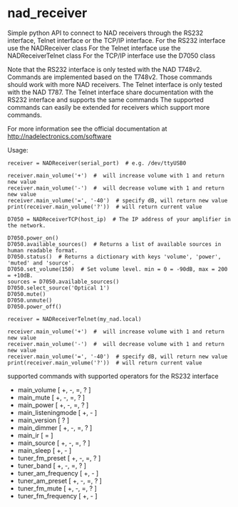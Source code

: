# nad_receiver
Simple python API to connect to NAD receivers through the RS232 interface, Telnet interface or the TCP/IP interface.
For the RS232 interface use the NADReceiver class
For the Telnet interface use the NADReceiverTelnet class
For the TCP/IP interface use the D7050 class

Note that the RS232 interface is only tested with the NAD T748v2. Commands are implemented based on the T748v2. Those commands should work with more NAD receivers.
The Telnet interface is only tested with the NAD T787. The Telnet interface share documentation with the RS232 interface and supports the same commands
The supported commands can easily be extended for receivers which support more commands.

For more information see the official documentation at http://nadelectronics.com/software 

Usage:
```
receiver = NADReceiver(serial_port)  # e.g. /dev/ttyUSB0

receiver.main_volume('+')  #  will increase volume with 1 and return new value
receiver.main_volume('-')  #  will decrease volume with 1 and return new value
receiver.main_volume('=', '-40')  # specify dB, will return new value
print(receiver.main_volume('?'))  # will return current value

D7050 = NADReceiverTCP(host_ip)  # The IP address of your amplifier in the network.

D7050.power_on()
D7050.available_sources()  # Returns a list of available sources in human readable format.
D7050.status()  # Returns a dictionary with keys 'volume', 'power', 'muted' and 'source'.
D7050.set_volume(150)  # Set volume level. min = 0 = -90dB, max = 200 = +10dB.
sources = D7050.available_sources()
D7050.select_source('Optical 1')
D7050.mute()
D7050.unmute()
D7050.power_off()

receiver = NADReceiverTelnet(my_nad.local)

receiver.main_volume('+')  #  will increase volume with 1 and return new value
receiver.main_volume('-')  #  will decrease volume with 1 and return new value
receiver.main_volume('=', '-40')  # specify dB, will return new value
print(receiver.main_volume('?'))  # will return current value
```

supported commands with supported operators for the RS232 interface

* main_volume [ +, -, =, ? ]
* main_mute [ +, -, =, ? ]
* main_power [ +, -, =, ? ]
* main_listeningmode [ +, - ]
* main_version [ ? ]
* main_dimmer [ +, -, =, ? ]
* main_ir [ = ]
* main_source [ +, -, =, ? ]
* main_sleep [ +, - ]
* tuner_fm_preset [ +, -, =, ? ]
* tuner_band [ +, -, =, ? ]
* tuner_am_frequency [ +, - ]
* tuner_am_preset [ +, -, =, ? ]
* tuner_fm_mute [ +, -, =, ? ]
* tuner_fm_frequency [ +, - ]



